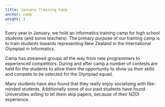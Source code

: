 ```yaml
---
title: January Training Camp
anchor: camp
weight: 3
---
```


Every year in January, we hold an informatics training camp for high school students (and some teachers).
The primary purpose of our training camp is to train students towards representing New Zealand in the International Olympiad in Informatics.

Camp has streamed groups all the way from new programmers to experienced competitors. During and after camp a number of contests are held for the students to allow them the opportunity to show us their skills and compete to be selected for the Olympiad squad.

Many students have also found that they really enjoy socialising with like-minded students. Additionally some of our past students have found Universities willing to let them skip papers, because of their NZOI experience.

